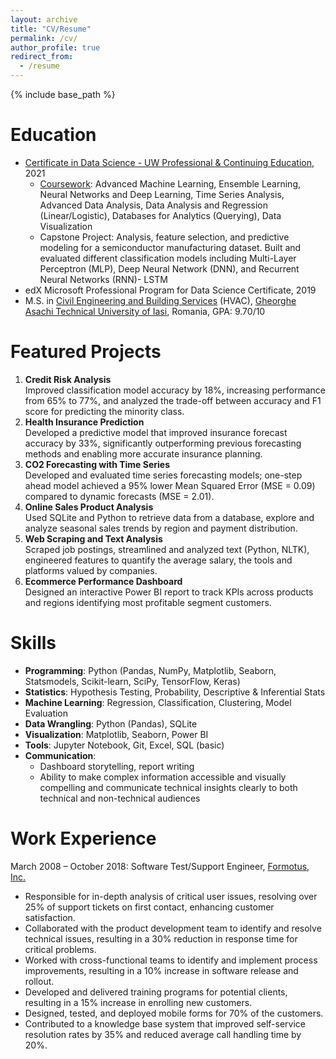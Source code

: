 ```yaml
---
layout: archive
title: "CV/Resume"
permalink: /cv/
author_profile: true
redirect_from:
  - /resume
---
```


{% include base_path %}

Education
======
* [Certificate in Data Science - UW Professional & Continuing Education](https://www.pce.uw.edu/certificates/data-science), 2021
  * [Coursework](https://github.com/ciDSproj/coursework): Advanced Machine Learning, Ensemble Learning, Neural Networks and Deep Learning, Time Series Analysis, Advanced Data Analysis, Data Analysis and Regression (Linear/Logistic), Databases for Analytics (Querying), Data Visualization
  * Capstone Project: Analysis, feature selection, and predictive modeling for a semiconductor manufacturing dataset. Built and evaluated different classification models including Multi-Layer Perceptron (MLP), Deep Neural Network (DNN), and Recurrent Neural Networks (RNN)- LSTM
* edX Microsoft Professional Program for Data Science Certificate, 2019
* M.S. in [Civil Engineering and Building Services](https://ci.tuiasi.ro/?lang=en) (HVAC), [Gheorghe Asachi Technical University of Iasi](https://www.tuiasi.ro/?lang=en), Romania, GPA: 9.70/10

Featured Projects
======
1. **Credit Risk Analysis**<br/>
Improved classification model accuracy by 18%, increasing performance from 65% to 77%, and analyzed the trade-off between accuracy and F1 score for predicting the minority class.
2. **Health Insurance Prediction**<br/>
Developed a predictive model that improved insurance forecast accuracy by 33%, significantly outperforming previous forecasting methods and enabling more accurate insurance planning.
3. **CO2 Forecasting with Time Series**<br/>
Developed and evaluated time series forecasting models; one-step ahead model achieved a 95% lower Mean Squared Error (MSE = 0.09) compared to dynamic forecasts (MSE = 2.01). 
4. **Online Sales Product Analysis**<br/>
Used SQLite and Python to retrieve data from a database, explore and analyze seasonal sales trends by region and payment distribution.
5. **Web Scraping and Text Analysis**<br/>
Scraped job postings, streamlined and analyzed text (Python, NLTK), engineered features to quantify the average salary, the tools and platforms valued by companies.
6. **Ecommerce Performance Dashboard**<br/>
Designed an interactive Power BI report to track KPIs across products and regions identifying most profitable segment customers.

Skills
======
* **Programming**: Python (Pandas, NumPy, Matplotlib, Seaborn, Statsmodels, Scikit-learn, SciPy, TensorFlow, Keras)
* **Statistics**: Hypothesis Testing, Probability, Descriptive & Inferential Stats
* **Machine Learning**: Regression, Classification, Clustering, Model Evaluation
* **Data Wrangling**: Python (Pandas), SQLite
* **Visualization**: Matplotlib, Seaborn, Power BI
* **Tools**: Jupyter Notebook, Git, Excel, SQL (basic)
* **Communication**: 
  * Dashboard storytelling, report writing
  * Ability to make complex information accessible and visually compelling and communicate technical insights clearly to both technical and non-technical audiences

Work Experience
======
March 2008 – October 2018: Software Test/Support Engineer, [Formotus, Inc.](https://www.softwareadvice.com/home-inspections/formotus-profile)
* Responsible for in-depth analysis of critical user issues, resolving over 25% of support tickets on first contact, enhancing customer satisfaction.
* Collaborated with the product development team to identify and resolve technical issues, resulting in a 30% reduction in response time for critical problems.
* Worked with cross-functional teams to identify and implement process improvements, resulting in a 10% increase in software release and rollout.
* Developed and delivered training programs for potential clients, resulting in a 15% increase in enrolling new customers.
* Designed, tested, and deployed mobile forms for 70% of the customers.
* Contributed to a knowledge base system that improved self-service resolution rates by 35% and reduced average call handling time by 20%.
